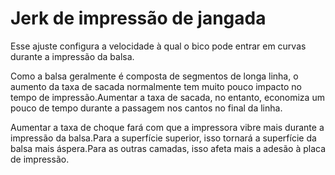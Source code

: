 Jerk de impressão de jangada
====
Esse ajuste configura a velocidade à qual o bico pode entrar em curvas durante a impressão da balsa.

Como a balsa geralmente é composta de segmentos de longa linha, o aumento da taxa de sacada normalmente tem muito pouco impacto no tempo de impressão.Aumentar a taxa de sacada, no entanto, economiza um pouco de tempo durante a passagem nos cantos no final da linha.

Aumentar a taxa de choque fará com que a impressora vibre mais durante a impressão da balsa.Para a superfície superior, isso tornará a superfície da balsa mais áspera.Para as outras camadas, isso afeta mais a adesão à placa de impressão.